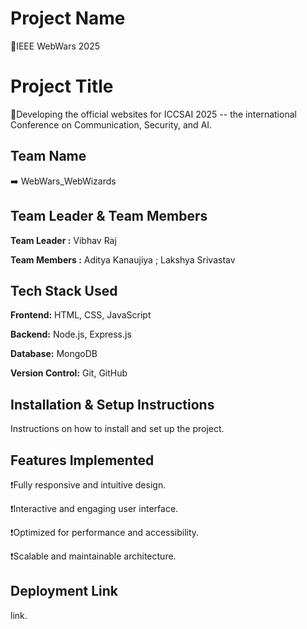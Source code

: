 # Project Name 
 📛IEEE WebWars 2025
# Project Title

 📌Developing the official websites for ICCSAI 2025 -- the international Conference on Communication, Security, and AI.

## Team Name 
 ➡️ WebWars_WebWizards

## Team Leader & Team Members
 **Team Leader :**
 Vibhav Raj
 
 **Team Members :**
 Aditya Kanaujiya ; 
 Lakshya Srivastav 
                
## Tech Stack Used
**Frontend:**
HTML, CSS, JavaScript

**Backend:**
Node.js, Express.js

**Database:**
MongoDB

**Version Control:**
Git, GitHub

## Installation & Setup Instructions

Instructions on how to install and set up the project.

## Features Implemented
❗Fully responsive and intuitive design.

❗Interactive and engaging user interface.

❗Optimized for performance and accessibility.

❗Scalable and maintainable architecture.

## Deployment Link

link.
